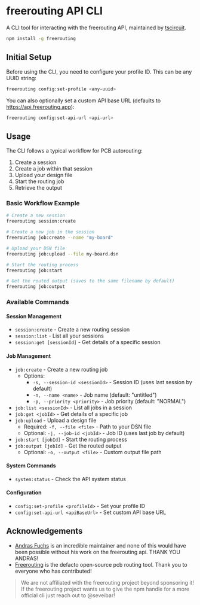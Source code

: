 # freerouting API CLI

A CLI tool for interacting with the freerouting API, maintained by [tscircuit](https://github.com/tscircuit/tscircuit).

```bash
npm install -g freerouting
```

## Initial Setup

Before using the CLI, you need to configure your profile ID. This can be any UUID string:

```bash
freerouting config:set-profile <any-uuid>
```

You can also optionally set a custom API base URL (defaults to https://api.freerouting.app):

```bash
freerouting config:set-api-url <api-url>
```

## Usage

The CLI follows a typical workflow for PCB autorouting:

1. Create a session
2. Create a job within that session
3. Upload your design file
4. Start the routing job
5. Retrieve the output

### Basic Workflow Example

```bash
# Create a new session
freerouting session:create

# Create a new job in the session
freerouting job:create --name "my-board"

# Upload your DSN file
freerouting job:upload --file my-board.dsn

# Start the routing process
freerouting job:start

# Get the routed output (saves to the same filename by default)
freerouting job:output
```

### Available Commands

#### Session Management
- `session:create` - Create a new routing session
- `session:list` - List all your sessions
- `session:get [sessionId]` - Get details of a specific session

#### Job Management
- `job:create` - Create a new routing job
  - Options:
    - `-s, --session-id <sessionId>` - Session ID (uses last session by default)
    - `-n, --name <name>` - Job name (default: "untitled")
    - `-p, --priority <priority>` - Job priority (default: "NORMAL")
- `job:list <sessionId>` - List all jobs in a session
- `job:get <jobId>` - Get details of a specific job
- `job:upload` - Upload a design file
  - Required: `-f, --file <file>` - Path to your DSN file
  - Optional: `-j, --job-id <jobId>` - Job ID (uses last job by default)
- `job:start [jobId]` - Start the routing process
- `job:output [jobId]` - Get the routed output
  - Optional: `-o, --output <file>` - Custom output file path

#### System Commands
- `system:status` - Check the API system status

#### Configuration
- `config:set-profile <profileId>` - Set your profile ID
- `config:set-api-url <apiBaseUrl>` - Set custom API base URL

## Acknowledgements

- [Andras Fuchs](https://github.com/andrasfuchs) is an incredible maintainer and
  none of this would have been possible without his work on the freerouting api.
  THANK YOU ANDRAS!
- [Freerouting](https://github.com/freerouting/freerouting) is the defacto
  open-source pcb routing tool. Thank you to everyone who has contributed!

> We are not affiliated with the freerouting project beyond sponsoring it! If
> the freerouting project wants us to give the npm handle for a more official
> cli just reach out to @seveibar!
